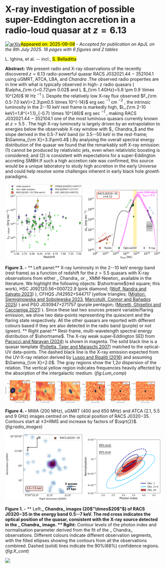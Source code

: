 <div class="macros" style="visibility:hidden;">
$\newcommand{\ensuremath}{}$
$\newcommand{\xspace}{}$
$\newcommand{\object}[1]{\texttt{#1}}$
$\newcommand{\farcs}{{.}''}$
$\newcommand{\farcm}{{.}'}$
$\newcommand{\arcsec}{''}$
$\newcommand{\arcmin}{'}$
$\newcommand{\ion}[2]{#1#2}$
$\newcommand{\textsc}[1]{\textrm{#1}}$
$\newcommand{\hl}[1]{\textrm{#1}}$
$\newcommand{\footnote}[1]{}$
$\newcommand{\vdag}{(v)^\dagger}$
$\newcommand$
$\newcommand$
$\newcommand{\longname}{RACS~J032021.44-352104.1 }$
$\newcommand{\shortname}{RACS~J0320-35}$
$\newcommand$
$\newcommand$
$\newcommand$</div>



<div id="title">

# X-ray investigation of possible super-Eddington accretion in a radio-loud quasar at $z=6.13$

</div>
<div id="comments">

[![arXiv](https://img.shields.io/badge/arXiv-2509.04559-b31b1b.svg)](https://arxiv.org/abs/2509.04559)<mark>Appeared on: 2025-09-08</mark> -  _Accepted for publication on ApJL on the 8th July 2025. 18 pages with 6 figures and 2 tables_

</div>
<div id="authors">

L. Ighina, et al. -- incl., <mark>S. Belladitta</mark>

</div>
<div id="abstract">

**Abstract:** We present radio and X-ray observations of the recently discovered $z=6.13$ radio-powerful quasar RACS J032021.44 $-$ 352104.1 using uGMRT, ATCA, LBA, and _Chandra_ .The observed radio properties are in line with what is typically observed in high- $z$ radio quasars ( $\alpha_{\rm r}=0.72\pm 0.02$ and L $_{\rm 1.4GHz}=5.8 \pm 0.9 \times 10^{26}$ W Hz $^{-1}$ ). Despite the relatively low X-ray flux observed $F_{\rm 0.5-7.0 keV}=2.3\pm0.5 \times 10^{-14}$ erg sec $^{-1}$ cm $^{-2}$ , the intrinsic luminosity in the 2--10 keV rest frame is markedly high, $L_{\rm 2-10 keV}=1.8^{+1.1}_{-0.7} \times 10^{46}$ erg sec $^{-1}$ , making RACS J032021.44 $-$ 352104.1 one of the most luminous quasars currently known at $z>5.5$ . The high X-ray luminosity is largely driven by an extrapolation to energies below the observable X-ray window with $_ Chandra_$ and the slope derived in the 0.5-7 keV band (or 3.5--50 keV in the rest-frame; $\Gamma_{\rm X}=3.3\pm0.4$ ).By analysing the overall spectral energy distribution of the quasar we found that the remarkably soft X-ray emission: (1) cannot be produced by relativistic jets, even when relativistic boosting is considered; and (2) is consistent with expectations for a super-Eddington accreting SMBH.If such a high accretion rate was confirmed, this source would be a unique laboratory to study high accretion in the early Universe and could help resolve some challenges inherent in early black hole growth paradigms.

</div>

<div id="div_fig1">

<img src="tmp_2509.04559/./figures/LumX_highzQua.png" alt="Fig3.1" width="50%"/><img src="tmp_2509.04559/./figures/SED_DESJ03-35.png" alt="Fig3.2" width="50%"/>

**Figure 3. -** ** Left panel:** X-ray luminosity in the 2--10 keV energy band (rest frame) as a function of redshift for the $z>5.5$ quasars with X-ray observations from either _ Chandra_ or _ XMM-Newton_ available in the literature. We highlight the following objects: $\shortname$(red square; this work), HSC J092120.56+000722.9 (pink diamond;  ([Wolf, Nandra and Salvato 2023]()) ), CFHQS J142952+544717 (yellow triangles;  ([Migliori, Siemiginowska and Sobolewska 2023](), [Marcotulli, Connor and Bañados 2025]()) ) and PSO J030947+271757 (purple pentagon;  ([Moretti, Ghisellini and Caccianiga 2021]()) ). Since these last two sources present variable/flaring emission, we show two data-points representing the quiescent and the flaring state respectively. All the other quasars are reported with different colours based if they are also detected in the radio band (purple) or not (green). ** Right panel:** Rest-frame, multi-wavelength spectral energy distribution of $\shortname$. The X-ray weak super-Eddington SED from [Pacucci and Narayan (2024)]() is shown in magenta. The solid black line is a quasar template  ([Polletta, Tajer and Maraschi 2007]())  matched to the optical-UV data-points. The dashed black line is the X-ray emission expected from the UV-X-ray relation derived by [Lusso and Risaliti (2016)]() and assuming $\Gamma_{\rm X}=2.0$. The gray regions show the 1,2$\sigma$ dispersion of the relation. The vertical yellow region indicates frequencies heavily affected by the absorption of the intergalactic medium. (*fig:Lum_comp*)

</div>
<div id="div_fig2">

<img src="tmp_2509.04559/./figures/DESJ35_200.png" alt="Fig4.1" width="16%"/><img src="tmp_2509.04559/./figures/DES35_400.png" alt="Fig4.2" width="16%"/><img src="tmp_2509.04559/./figures/DES35_650.png" alt="Fig4.3" width="16%"/><img src="tmp_2509.04559/./figures/DES35_21.png" alt="Fig4.4" width="16%"/><img src="tmp_2509.04559/./figures/DES35_55.png" alt="Fig4.5" width="16%"/><img src="tmp_2509.04559/./figures/DES35_90.png" alt="Fig4.6" width="16%"/>

**Figure 4. -** MWA (200 MHz), uGMRT (400 and 650 MHz) and ATCA (2.1, 5.5 and 9 GHz) images centred on the optical position of RACS J0320$-$35. Contours start at $\pm$3$\times$RMS and increase by factors of $\sqrt{2}$. (*fig:radio_images*)

</div>
<div id="div_fig3">

<img src="tmp_2509.04559/./figures/Chandra_DESJ03-35.png" alt="Fig1.1" width="50%"/><img src="tmp_2509.04559/./figures/X-ray_cont_desJ0320-35.png" alt="Fig1.2" width="50%"/>

**Figure 1. -** ** Left:**_ Chandra_ images (20$"\times$20$"$) of RACS J0320$-$35 in the energy band 0.5--7 keV. The red cross indicates the optical position of the quasar, consistent with the X-ray source detected in the _ Chandra_ image. ** Rgiht:** Contour levels of the photon index and normalisation parameter derived from the fit of the _ Chandra_ observations. Different colours indicate different observation segments, with the filled ellipses showing the contours from all the observations combined. Dashed (solid) lines indicate the 90\%(68\%) confidence regions. (*fig:X_cont*)

</div><div id="qrcode"><img src=https://api.qrserver.com/v1/create-qr-code/?size=100x100&data="https://arxiv.org/abs/2509.04559"></div>